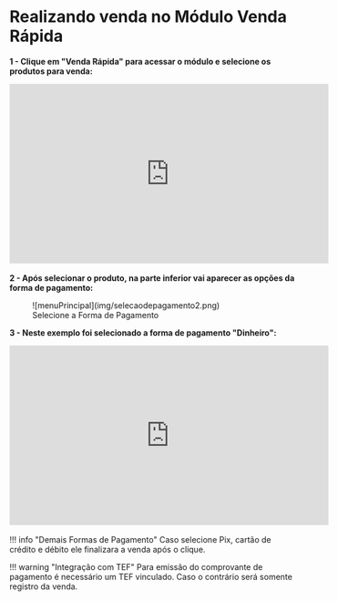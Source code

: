 # **Realizando venda no Módulo Venda Rápida**

**1 - Clique em "Venda Rápida" para acessar o módulo e selecione os produtos para venda:**

<iframe width="560" height="315" src="https://www.youtube.com/embed/Q711nFBNjgg?si=Z5uQLjknzwVvPNw_&amp;start=3" title="YouTube video player" frameborder="0" allow="accelerometer; autoplay; clipboard-write; encrypted-media; gyroscope; picture-in-picture; web-share" allowfullscreen></iframe>

**2 - Após selecionar o produto, na parte inferior vai aparecer as opções da forma de pagamento:**

<figure markdown>
  ![menuPrincipal](img/selecaodepagamento2.png)
  <figcaption>Selecione a Forma de Pagamento</figcaption>
</figure>

**3 - Neste exemplo foi selecionado a forma de pagamento "Dinheiro":**

<iframe width="560" height="315" src="https://www.youtube.com/embed/OVpNX7PjAeQ?si=ZTytAvtJ-V9NROaN" title="YouTube video player" frameborder="0" allow="accelerometer; autoplay; clipboard-write; encrypted-media; gyroscope; picture-in-picture; web-share" allowfullscreen></iframe>

!!! info "Demais Formas de Pagamento"
        Caso selecione Pix, cartão de crédito e débito ele finalizara a venda após o clique.

!!! warning "Integração com TEF"
       Para emissão do comprovante de pagamento é necessário um TEF vinculado.
       Caso o contrário será somente registro da venda.
